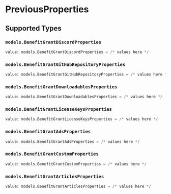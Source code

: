 # PreviousProperties


## Supported Types

### `models.BenefitGrantDiscordProperties`

```python
value: models.BenefitGrantDiscordProperties = /* values here */
```

### `models.BenefitGrantGitHubRepositoryProperties`

```python
value: models.BenefitGrantGitHubRepositoryProperties = /* values here */
```

### `models.BenefitGrantDownloadablesProperties`

```python
value: models.BenefitGrantDownloadablesProperties = /* values here */
```

### `models.BenefitGrantLicenseKeysProperties`

```python
value: models.BenefitGrantLicenseKeysProperties = /* values here */
```

### `models.BenefitGrantAdsProperties`

```python
value: models.BenefitGrantAdsProperties = /* values here */
```

### `models.BenefitGrantCustomProperties`

```python
value: models.BenefitGrantCustomProperties = /* values here */
```

### `models.BenefitGrantArticlesProperties`

```python
value: models.BenefitGrantArticlesProperties = /* values here */
```

